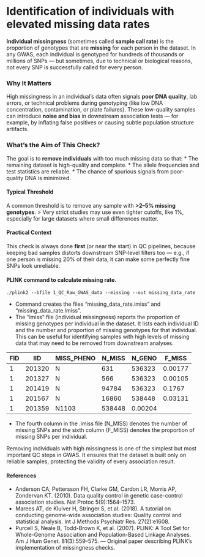 # Identification of individuals with elevated missing data rates

**Individual missingness** (sometimes called **sample call rate**) is
the proportion of genotypes that are **missing** for each person in the
dataset. In any GWAS, each individual is genotyped for hundreds of
thousands or millions of SNPs — but sometimes, due to technical or
biological reasons, not every SNP is successfully called for every
person.

### Why It Matters

High missingness in an individual’s data often signals **poor DNA
quality**, lab errors, or technical problems during genotyping (like low
DNA concentration, contamination, or plate failures). These low-quality
samples can introduce **noise and bias** in downstream association tests
— for example, by inflating false positives or causing subtle population
structure artifacts.

### What’s the Aim of This Check?

The goal is to **remove individuals** with too much missing data so
that: \* The remaining dataset is high-quality and complete. \* The
allele frequencies and test statistics are reliable. \* The chance of
spurious signals from poor-quality DNA is minimized.

#### Typical Threshold

A common threshold is to remove any sample with **&gt;2–5% missing
genotypes**. &gt; Very strict studies may use even tighter cutoffs, like
1%, especially for large datasets where small differences matter.

#### Practical Context

This check is always done **first** (or near the start) in QC pipelines,
because keeping bad samples distorts downstream SNP-level filters too —
e.g., if one person is missing 20% of their data, it can make some
perfectly fine SNPs look unreliable.

#### PLINK command to calculate missing rate.

    ./plink2 --bfile 1_QC_Raw_GWAS_data --missing --out missing_data_rate

-   Command creates the files “missing\_data\_rate.imiss” and
    “missing\_data\_rate.lmiss”.
-   The “imiss” file (individual missingness) reports the proportion of
    missing genotypes per individual in the dataset. It lists each
    individual ID and the number and proportion of missing genotypes for
    that individual. This can be useful for identifying samples with
    high levels of missing data that may need to be removed from
    downstream analyses.

<table>
<thead>
<tr>
<th>FID</th>
<th>IID</th>
<th>MISS_PHENO</th>
<th>N_MISS</th>
<th>N_GENO</th>
<th>F_MISS</th>
</tr>
</thead>
<tbody>
<tr>
<td>1</td>
<td>201320</td>
<td>N</td>
<td>631</td>
<td>536323</td>
<td>0.00177</td>
</tr>
<tr>
<td>1</td>
<td>201327</td>
<td>N</td>
<td>566</td>
<td>536323</td>
<td>0.00105</td>
</tr>
<tr>
<td>1</td>
<td>201419</td>
<td>N</td>
<td>94784</td>
<td>536323</td>
<td>0.1767</td>
</tr>
<tr>
<td>1</td>
<td>201567</td>
<td>N</td>
<td>16860</td>
<td>538448</td>
<td>0.03131</td>
</tr>
<tr>
<td>1</td>
<td>201359</td>
<td>N1103</td>
<td>538448</td>
<td>0.00204</td>
<td></td>
</tr>
</tbody>
</table>

-   The fourth column in the .imiss file (N\_MISS) denotes the number of
    missing SNPs and the sixth column (F\_MISS) denotes the proportion
    of missing SNPs per individual.

Removing individuals with high missingness is one of the simplest but
most important QC steps in GWAS. It ensures that the dataset is built
only on reliable samples, protecting the validity of every association
result.

#### References

-   Anderson CA, Pettersson FH, Clarke GM, Cardon LR, Morris AP,
    Zondervan KT. (2010). Data quality control in genetic case-control
    association studies. Nat Protoc 5(9):1564–1573.
-   Marees AT, de Kluiver H, Stringer S, et al. (2018). A tutorial on
    conducting genome-wide association studies: Quality control and
    statistical analysis. Int J Methods Psychiatr Res. 27(2):e1608.
-   Purcell S, Neale B, Todd-Brown K, et al. (2007). PLINK: A Tool Set
    for Whole-Genome Association and Population-Based Linkage Analyses.
    Am J Hum Genet. 81(3):559–575. — Original paper describing PLINK’s
    implementation of missingness checks.
